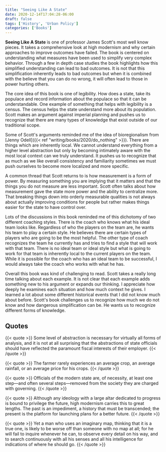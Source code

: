 ```yaml
---
title: "Seeing Like A State"
date: 2020-12-14T17:04:28-06:00
draft: false
tags: ['History', 'Urban Policy']
categories: ['Books']
---
```


__Seeing Like A State__ is one of professor James Scott's most well know pieces. It takes a comprehensive look at high modernism and why certain approaches to improve outcomes have failed. The book is centered on understanding what measures have been used to simplify very complex behavior. Through a few in depth case studies the book highlights how this simplified understanding can lead to bad outcomes. It is not that this simplification inherently leads to bad outcomes but when it is combined with the believe that you can do no wrong, it will often lead to those in power hurting others.

The core idea of this book is one of legibility. How does a state, take its populace and record information about the populace so that it can be understandable. One example of something that helps with legibility is a census. The census helps the state understand more about its population. Scott makes an argument against imperial planning and pushes us to recognize that there are many types of knowledge that exist outside of our traditional scope.

Some of Scott's arguments reminded me of the idea of bioregionalism from [Jenny Odell]({{< ref "writing/books/2020/do_nothing" >}}). There are things which are inherently local. We cannot understand everything from a higher level abstraction but only by becoming intimately aware with the most local context can we truly understand. It pushes us to recognize that as much as we like overall consistency and familiarity sometimes we must push ourselves to become more localized and more specific.

A common thread that Scott returns to is how measurement is a form of power. By measuring something you are implying that it matters and that the things you do not measure are less important. Scott often talks about how measurement gave the state more power and the ability to centralize more. That breaking things down into orderly measurable qualities is not always about actually improving conditions for people but rather makes things easier for the state to have control over.

Lots of the discussions in this book reminded me of this dichotomy of two different coaching styles. There is the coach who knows what his ideal team looks like. Regardless of who the players on the team are, he wants his team to play a certain style. He believes there are certain types of players who are going to be the most helpful. The other type of coach recognizes the team he currently has and tries to find a style that will work with that team. There is no ideal team or ideal style but what is going to work for that team is inherently local to the current players on the team. While it is possible for the coach who has an ideal team to be successful, I would always take the coach who works with what he has.

Overall this book was kind of challenging to read. Scott takes a really long time talking about each example. It is not clear that each example adds something new to his argument or expands our thinking. I appreciate how deeply he examines each situation and how much context he gives. I learned a lot about some different historical events that I did not know much about before. Scott's book challenges us to recognize how much we do not know and how dangerous simplification can be. He wants us to recognize different forms of knowledge.

## Quotes

{{< quote >}}
Some level of abstraction is necessary for virtually all forms of analysis, and it is not at all surprising that the abstractions of state officials should have reflected the paramount fiscal interests of their employer.
{{< /quote >}}

{{< quote >}}
The farmer rarely experiences an average crop, an average rainfall, or an average price for his crops.
{{< /quote >}}


{{< quote >}}
Officials of the modern state are, of necessity, at least one step—and often several steps—removed from the society they are charged with governing.
{{< /quote >}}


{{< quote >}}
Although any ideology with a large altar dedicated to progress is bound to privilege the future, high modernism carries this to great lengths. The past is an impediment, a history that must be transcended; the present is the platform for launching plans for a better future.
{{< /quote >}}


{{< quote >}}
Yet a man who uses an imaginary map, thinking that it is a true one, is likely to be worse off than someone with no map at all; for he will fail to inquire whenever he can, to observe every detail on his way, and to search continuously with all his senses and all his intelligence for indications of where he should go.
{{< /quote >}}







